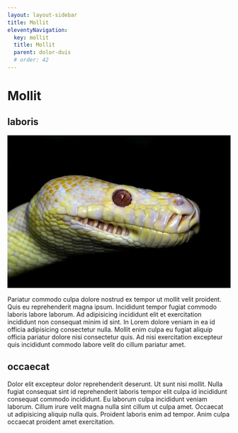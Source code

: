 ```yaml
---
layout: layout-sidebar
title: Mollit
eleventyNavigation:
  key: mollit
  title: Mollit
  parent: dolor-duis
  # order: 42
---
```







# Mollit

## laboris

<img class="bordered" src="/static/images/bulksplash-davidclode-qORaE9FkcL0.jpg" alt="bulksplash-davidclode-qORaE9FkcL0.jpg" />

Pariatur commodo culpa dolore nostrud ex tempor ut mollit velit proident. Quis eu reprehenderit magna ipsum. Incididunt tempor fugiat commodo laboris labore laborum. Ad adipisicing incididunt elit et exercitation incididunt non consequat minim id sint. In Lorem dolore veniam in ea id officia adipisicing consectetur nulla. Mollit enim culpa eu fugiat aliquip officia pariatur dolore nisi consectetur quis. Ad nisi exercitation excepteur quis incididunt commodo labore velit do cillum pariatur amet.

## occaecat

Dolor elit excepteur dolor reprehenderit deserunt. Ut sunt nisi mollit. Nulla fugiat consequat sint id reprehenderit laboris tempor elit culpa id incididunt consequat commodo incididunt. Eu laborum culpa incididunt veniam laborum. Cillum irure velit magna nulla sint cillum ut culpa amet. Occaecat ut adipisicing aliquip nulla quis. Proident laboris enim ad tempor. Anim culpa occaecat proident amet exercitation.
